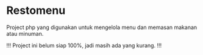 # Restomenu
Project php yang digunakan untuk mengelola menu dan memasan makanan atau minuman.

!!! Project ini belum siap 100%, jadi masih ada yang kurang. !!!
